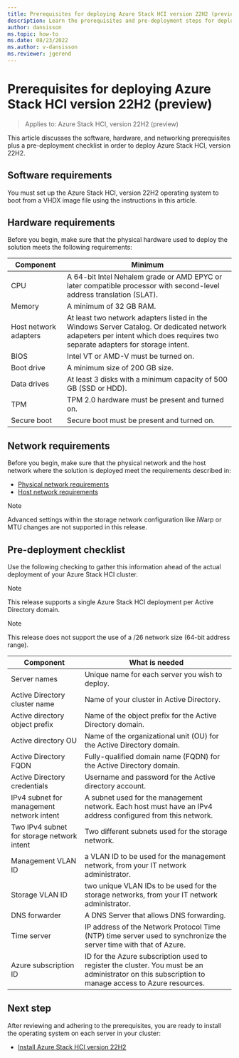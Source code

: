 ```yaml
---
title: Prerequisites for deploying Azure Stack HCI version 22H2 (preview)
description: Learn the prerequisites and pre-deployment steps for deploying Azure Stack HCI version 22H2
author: dansisson
ms.topic: how-to
ms.date: 08/23/2022
ms.author: v-dansisson
ms.reviewer: jgerend
---
```


# Prerequisites for deploying Azure Stack HCI version 22H2 (preview)

> Applies to: Azure Stack HCI, version 22H2 (preview)

This article discusses the software, hardware, and networking prerequisites plus a pre-deployment checklist in order to deploy Azure Stack HCI, version 22H2.

## Software requirements

You must set up the Azure Stack HCI, version 22H2 operating system to boot from a VHDX image file using the instructions in this article.

## Hardware requirements

Before you begin, make sure that the physical hardware used to deploy the solution meets the following requirements:

|Component|Minimum|
|--|--|
|CPU|A 64-bit Intel Nehalem grade or AMD EPYC or later compatible processor with second-level address translation (SLAT).|
|Memory|A minimum of 32 GB RAM.|
|Host network adapters|At least two network adapters listed in the Windows Server Catalog. Or dedicated network adapeters per intent which does requires two separate adapters for storage intent.|
|BIOS|Intel VT or AMD-V must be turned on.|
|Boot drive|A minimum size of 200 GB size.|
|Data drives|At least 3 disks with a minimum capacity of 500 GB (SSD or HDD).|
|TPM|TPM 2.0 hardware must be present and turned on.|
|Secure boot|Secure boot must be present and turned on.|

## Network requirements

Before you begin, make sure that the physical network and the host network where the solution is deployed meet the requirements described in:

- [Physical network requirements](../concepts/physical-network-requirements.md)
- [Host network requirements](../concepts/host-network-requirements.md)

> [!NOTE]
> Advanced settings within the storage network configuration like iWarp or MTU changes are not supported in this release.

## Pre-deployment checklist

Use the following checking to gather this information ahead of the actual deployment of your Azure Stack HCI cluster.

> [!NOTE]
> This release supports a single Azure Stack HCI deployment per Active Directory domain.

> [!NOTE]
> This release does not support the use of a /26 network size (64-bit address range).

|Component|What is needed|
|--|--|
|Server names|Unique name for each server you wish to deploy.|
|Active Directory cluster name|Name of your cluster in Active Directory.|
Active directory object prefix|Name of the object prefix for the Active Directory domain.|
Active directory OU|Name of the organizational unit (OU) for the Active Directory domain.|
|Active Directory FQDN|Fully-qualified domain name (FQDN) for the Active Directory domain.|
|Active Directory credentials|Username and password for the Active directory account.|
|IPv4 subnet for management network intent|A subnet used for the management network. Each host must have an IPv4 address configured from this network.|
|Two IPv4 subnet for storage network intent|Two different subnets used for the storage network.|
|Management VLAN ID|a VLAN ID to be used for the management network, from your IT network administrator.|
|Storage VLAN ID|two unique VLAN IDs to be used for the storage networks, from your IT network administrator.|
|DNS forwarder|A DNS Server that allows DNS forwarding.|
|Time server|IP address of the Network Protocol Time (NTP) time server used to synchronize the server time with that of Azure.|
|Azure subscription ID|ID for the Azure subscription used to register the cluster. You must be an administrator on this subscription to manage access to Azure resources.|

## Next step

After reviewing and adhering to the prerequisites, you are ready to install the operating system on each server in your cluster:

- [Install Azure Stack HCI version 22H2](deployment-tool-install-os.md)
